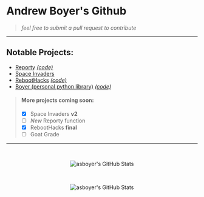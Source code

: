 <div>
<p align="center">
  <img src="https://github.com/asboyer2/asboyer2/blob/master/images/logo.png?raw=true" alt="">
</p>
</div>
 
# Andrew Boyer's Github
> *feel free to submit a pull request to contribute*

***
## Notable Projects:
* [Reporty](https://pypi.org/project/reporty/) [*(code)*](https://github.com/asboyer2/reporty)
* [Space Invaders](https://github.com/asboyer2/SpaceInvaders)
* [RebootHacks](https://reboothacks.com) [*(code)*](https://github.com/Wayland-CS-Club/reboothacks-master)
* [Boyer (personal python library)](https://pypi.org/project/boyer/) [*(code)*](https://github.com/asboyer2/boyer)

> #### More projects coming soon:
> - [x] Space Invaders **v2**
> - [ ] *New* Reporty function
> - [x] RebootHacks **final**
> - [ ] Goat Grade

***
  <br>
<div>
<p align="center">
  <img align="center" alt="asboyer's GitHub Stats" src="https://github-readme-stats.vercel.app/api/top-langs/?username=asboyer2&langs_count=12&theme=dark"
 alt=""/>
</p>
</div>
  <br>
<div>
<p align="center">
  <img align="center" alt="asboyer's GitHub Stats" src="https://github-readme-stats.codestackr.vercel.app/api?username=asboyer2&show_icons=true&hide_border=false&theme=dark" alt=""/>
</p>
</div>
